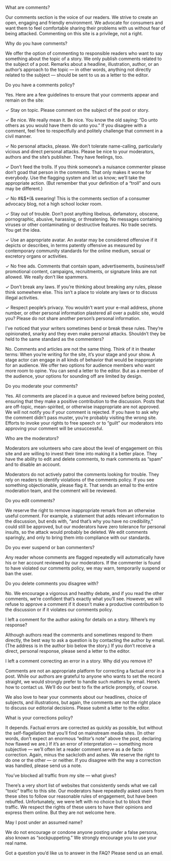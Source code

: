 What are comments?

Our comments section is the voice of our readers. 
We strive to create an open, engaging and friendly environment. 
We advocate for consumers and want them to feel comfortable sharing their problems with us 
without fear of being attacked. Commenting on this site is a privilege, not a right.

Why do you have comments?

We offer the option of commenting to responsible readers who want to say something about the topic of a story. We only publish comments related to the subject of a post. Remarks about a headline, illustration, author, or an author’s approach to the topic — in other words, anything not directly related to the subject — should be sent to us as a letter to the editor.

Do you have a comments policy?

Yes. Here are a few guidelines to ensure that your comments appear and remain on the site:

✓ Stay on topic. Please comment on the subject of the post or story.


 
✓ Be nice. We really mean it. Be nice. You know the old saying: “Do unto others as you would have them do unto you.” If you disagree with a comment, feel free to respectfully and politely challenge that comment in a civil manner.

✓ No personal attacks, please. We don’t tolerate name-calling, particularly vicious and direct personal attacks. Please be nice to your moderators, authors and the site’s publisher. They have feelings, too.

✓ Don’t feed the trolls. If you think someone’s a nuisance commenter please don’t goad that person in the comments. That only makes it worse for everybody. Use the flagging system and let us know; we’ll take the appropriate action. (But remember that your definition of a “troll” and ours may be different.)

✓ No #&$*(& swearing! This is the comments section of a consumer advocacy blog, not a high school locker room.


 
✓ Stay out of trouble. Don’t post anything libelous, defamatory, obscene, pornographic, abusive, harassing, or threatening. No messages containing viruses or other contaminating or destructive features. No trade secrets. You get the idea.

✓ Use an appropriate avatar. An avatar may be considered offensive if it depicts or describes, in terms patently offensive as measured by contemporary community standards for the online medium, sexual or excretory organs or activities.

✓ No free ads. Comments that contain spam, advertisements, business/self promotional content, campaigns, recruitments, or signature links are not allowed. We really don’t like spammers.

✓ Don’t break any laws. If you’re thinking about breaking any rules, please think somewhere else. This isn’t a place to violate any laws or to discuss illegal activities.


 
✓ Respect people’s privacy. You wouldn’t want your e-mail address, phone number, or other personal information plastered all over a public site, would you? Please do not share another person’s personal information.

I’ve noticed that your writers sometimes bend or break these rules. They’re opinionated, snarky and they even make personal attacks. Shouldn’t they be held to the same standard as the commenters?

No. Comments and articles are not the same thing. Think of it in theater terms: When you’re writing for the site, it’s your stage and your show. A stage actor can engage in all kinds of behavior that would be inappropriate for an audience. We offer two options for audience members who want more room to opine. You can send a letter to the editor. But as a member of the audience, your options for sounding off are limited by design.

Do you moderate your comments?

Yes. All comments are placed in a queue and reviewed before being posted, ensuring that they make a positive contribution to the discussion. Posts that are off-topic, mean-spirited, or otherwise inappropriate are not approved. We will not notify you if your comment is rejected. If you have to ask why the comment didn’t pass muster, you’re probably visiting the wrong site. Efforts to invoke your rights to free speech or to “guilt” our moderators into approving your comment will be unsuccessful.

Who are the moderators?

Moderators are volunteers who care about the level of engagement on this site and are willing to invest their time into making it a better place. They have the ability to edit and delete comments, to mark comments as “spam” and to disable an account.

Moderators do not actively patrol the comments looking for trouble. They rely on readers to identify violations of the comments policy. If you see something objectionable, please flag it. That sends an email to the entire moderation team, and the comment will be reviewed.

Do you edit comments?

We reserve the right to remove inappropriate remark from an otherwise useful comment. For example, a statement that adds relevant information to the discussion, but ends with, “and that’s why you have no credibility,” could still be approved, but our moderators have zero tolerance for personal insults, so the attack would probably be deleted. We edit comments sparingly, and only to bring them into compliance with our standards.

Do you ever suspend or ban commenters?

Any reader whose comments are flagged repeatedly will automatically have his or her account reviewed by our moderators. If the commenter is found to have violated our comments policy, we may warn, temporarily suspend or ban the user.

Do you delete comments you disagree with?

No. We encourage a vigorous and healthy debate, and if you read the other comments, we’re confident that’s exactly what you’ll see. However, we will refuse to approve a comment if it doesn’t make a productive contribution to the discussion or if it violates our comments policy.

I left a comment for the author asking for details on a story. Where’s my response?


 
Although authors read the comments and sometimes respond to them directly, the best way to ask a question is by contacting the author by email. (The address is in the author bio below the story.) If you don’t receive a direct, personal response, please send a letter to the editor.

I left a comment correcting an error in a story. Why did you remove it?

Comments are not an appropriate platform for correcting a factual error in a post. While our authors are grateful to anyone who wants to set the record straight, we would strongly prefer to handle such matters by email. Here’s how to contact us. We’ll do our best to fix the article promptly, of course.

We also love to hear your comments about our headlines, choice of subjects, and illustrations, but again, the comments are not the right place to discuss our editorial decisions. Please submit a letter to the editor.

What is your corrections policy?

It depends. Factual errors are corrected as quickly as possible, but without the self-flagellation that you’ll find on mainstream media sites. (In other words, don’t expect an enormous “editor’s note” above the post, declaring how flawed we are.) If it’s an error of interpretation — something more subjective — we’ll often let a reader comment serve as a de facto correction. Again, minus the sackcloth and ashes. We reserve the right to do one or the other — or neither. If you disagree with the way a correction was handled, please send us a note.

You’ve blocked all traffic from my site — what gives?

There’s a very short list of websites that consistently sends what we call “toxic” traffic to this site. Our moderators have repeatedly asked users from these sites to follow our reasonable rules of engagement, but have been rebuffed. Unfortunately, we were left with no choice but to block their traffic. We respect the rights of these users to have their opinions and express them online. But they are not welcome here.

May I post under an assumed name?

We do not encourage or condone anyone posting under a false persona, also known as “sockpuppeting.” We strongly encourage you to use your real name.

Got a question you’d like us to answer in the FAQ? Please send us an email.
